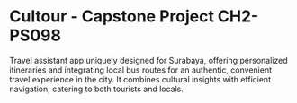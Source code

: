 # Cultour - Capstone Project CH2-PS098
Travel assistant app uniquely designed for Surabaya, offering personalized itineraries and integrating local bus routes for an authentic, convenient travel experience in the city. It combines cultural insights with efficient navigation, catering to both tourists and locals.
